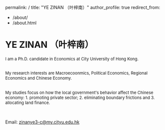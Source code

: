 permalink: /
title: "YE ZINAN （叶梓南）"
author_profile: true
redirect_from: 
  - /about/
  - /about.html



# YE ZINAN （叶梓南）

<font size="2">
I am a Ph.D. candidate in Economics at City University of Hong Kong. <br><br>

My research interests are Macroecoonmics, Political Economics, Regional Economics and Chinese Economy. <br><br>

My studies focus on how the local government's behavior affect the Chinese economy: 1. promoting private sector; 2. eliminating boundary frictions and 3. allocating land finance.
</font>

<br>

Email: <a href="mailto:zinanye3-c@my.cityu.edu.hk">zinanye3-c@my.cityu.edu.hk</a>

